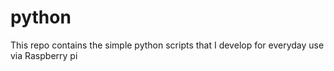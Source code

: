 # python
This repo contains the simple python scripts that I develop for everyday use via Raspberry pi
